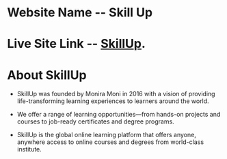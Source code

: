 # Website Name -- Skill Up

# Live Site Link -- [SkillUp](https://skillup-knowledge.netlify.app/).

# About SkillUp
- SkillUp was founded by Monira Moni in 2016 with a vision of providing life-transforming learning experiences to learners around the world.

- We offer a range of learning opportunities—from hands-on projects and courses to job-ready certificates and degree programs.

- SkillUp is the global online learning platform that offers anyone, anywhere access to online courses and degrees from world-class institute.